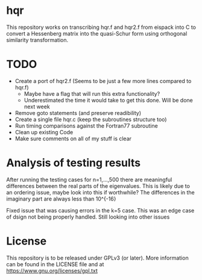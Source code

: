 # hqr
This repository works on transcribing hqr.f and hqr2.f from eispack into C to convert a Hessenberg matrix into the quasi-Schur form using orthogonal similarity transformation.

# TODO
* Create a port of hqr2.f (Seems to be just a few more lines compared to hqr.f)
	* Maybe have a flag that will run this extra functionality?
	* Underestimated the time it would take to get this done. Will be done next week
* Remove goto statements (and preserve readibility)
* Create a single file hqr.c (keep the subroutines structure too)
* Run timing comparisons against the Fortran77 subroutine
* Clean up existing Code
* Make sure comments on all of my stuff is clear

# Analysis of testing results 
After running the testing cases for n=1,...,500 there are meaningful differences between the real parts of the eigenvalues.
This is likely due to an ordering issue, maybe look into this if worthwhile? The differences in the imaginary part are always
less than 10^{-16}

Fixed issue that was causing errors in the k=5 case. This was an edge case of dsign not being properly handled. Still looking into other issues

# License
This repository is to be released under GPLv3 (or later). More information can be found in the LICENSE file and at https://www.gnu.org/licenses/gpl.txt
